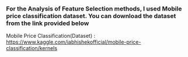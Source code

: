 ### For the Analysis of Feature Selection methods, I used Mobile price classification dataset. You can download the dataset from the link provided below

Mobile Price Classification(Dataset) : https://www.kaggle.com/iabhishekofficial/mobile-price-classification/kernels
